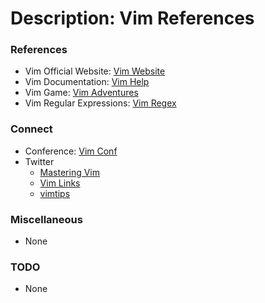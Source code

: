 # Description: Vim References

### References
* Vim Official Website: [Vim Website](https://www.vim.org/)
* Vim Documentation: [Vim Help](https://vimhelp.org/)
* Vim Game: [Vim Adventures](https://vim-adventures.com/)
* Vim Regular Expressions: [Vim Regex](http://vimregex.com/)

### Connect
* Conference: [Vim Conf](https://vimconf.org/)
* Twitter
    - [Mastering Vim](https://twitter.com/masteringvim?lang=en)
    - [Vim Links](https://twitter.com/VimLinks?lang=en)
    - [vimtips](https://twitter.com/vimtips?lang=en)

### Miscellaneous
* None

### TODO
* None
